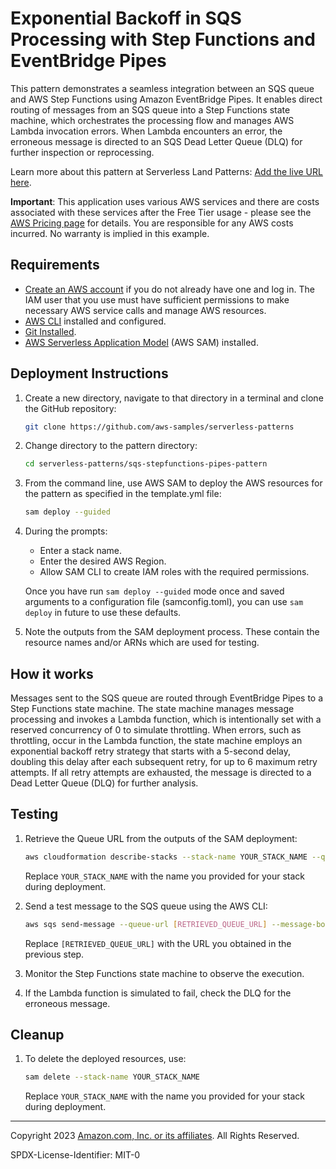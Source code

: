 # Exponential Backoff in SQS Processing with Step Functions and EventBridge Pipes

This pattern demonstrates a seamless integration between an SQS queue and AWS Step Functions using Amazon EventBridge Pipes. It enables direct routing of messages from an SQS queue into a Step Functions state machine, which orchestrates the processing flow and manages AWS Lambda invocation errors. When Lambda encounters an error, the erroneous message is directed to an SQS Dead Letter Queue (DLQ) for further inspection or reprocessing.

Learn more about this pattern at Serverless Land Patterns: [Add the live URL here](#).

**Important**: This application uses various AWS services and there are costs associated with these services after the Free Tier usage - please see the [AWS Pricing page](https://aws.amazon.com/pricing/) for details. You are responsible for any AWS costs incurred. No warranty is implied in this example.

## Requirements

* [Create an AWS account](https://portal.aws.amazon.com/gp/aws/developer/registration/index.html) if you do not already have one and log in. The IAM user that you use must have sufficient permissions to make necessary AWS service calls and manage AWS resources.
* [AWS CLI](https://docs.aws.amazon.com/cli/latest/userguide/install-cliv2.html) installed and configured.
* [Git Installed](https://git-scm.com/book/en/v2/Getting-Started-Installing-Git).
* [AWS Serverless Application Model](https://docs.aws.amazon.com/serverless-application-model/latest/developerguide/serverless-sam-cli-install.html) (AWS SAM) installed.

## Deployment Instructions

1. Create a new directory, navigate to that directory in a terminal and clone the GitHub repository:
    ```bash
    git clone https://github.com/aws-samples/serverless-patterns
    ```

2. Change directory to the pattern directory:
    ```bash
    cd serverless-patterns/sqs-stepfunctions-pipes-pattern
    ```

3. From the command line, use AWS SAM to deploy the AWS resources for the pattern as specified in the template.yml file:
    ```bash
    sam deploy --guided
    ```

4. During the prompts:
    * Enter a stack name.
    * Enter the desired AWS Region.
    * Allow SAM CLI to create IAM roles with the required permissions.

    Once you have run `sam deploy --guided` mode once and saved arguments to a configuration file (samconfig.toml), you can use `sam deploy` in future to use these defaults.

5. Note the outputs from the SAM deployment process. These contain the resource names and/or ARNs which are used for testing.

## How it works

Messages sent to the SQS queue are routed through EventBridge Pipes to a Step Functions state machine. The state machine manages message processing and invokes a Lambda function, which is intentionally set with a reserved concurrency of 0 to simulate throttling. When errors, such as throttling, occur in the Lambda function, the state machine employs an exponential backoff retry strategy that starts with a 5-second delay, doubling this delay after each subsequent retry, for up to 6 maximum retry attempts. If all retry attempts are exhausted, the message is directed to a Dead Letter Queue (DLQ) for further analysis.

## Testing

1. Retrieve the Queue URL from the outputs of the SAM deployment:
    ```bash
    aws cloudformation describe-stacks --stack-name YOUR_STACK_NAME --query "Stacks[0].Outputs[?OutputKey=='MyQueueUrl'].OutputValue" --output text
    ```
    Replace `YOUR_STACK_NAME` with the name you provided for your stack during deployment.

2. Send a test message to the SQS queue using the AWS CLI:
    ```bash
    aws sqs send-message --queue-url [RETRIEVED_QUEUE_URL] --message-body "Your test message content here"
    ```
    Replace `[RETRIEVED_QUEUE_URL]` with the URL you obtained in the previous step.

3. Monitor the Step Functions state machine to observe the execution.
4. If the Lambda function is simulated to fail, check the DLQ for the erroneous message.

## Cleanup

1. To delete the deployed resources, use:
    ```bash
    sam delete --stack-name YOUR_STACK_NAME
    ```
    Replace `YOUR_STACK_NAME` with the name you provided for your stack during deployment.

---
Copyright 2023 [Amazon.com, Inc. or its affiliates](http://Amazon.com). All Rights Reserved.

SPDX-License-Identifier: MIT-0